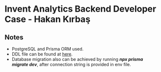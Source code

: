 # Invent Analytics Backend Developer Case - Hakan Kırbaş

## Notes

- PostgreSQL and Prisma ORM used.
- DDL file can be found at [here](migration.sql).
- Database migration also can be achieved by running ***npx prisma migrate dev***, after connection string is provided in env file.
